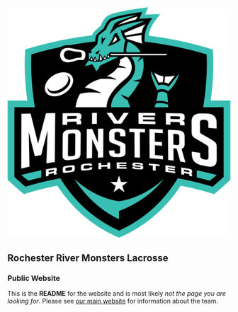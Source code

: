 ![Rochester River Monsters](/src/rivermonsters.png)
## Rochester River Monsters Lacrosse
### Public Website

This is the **README** for the website and is most likely *not the page you are looking for*. Please see [our main website](https://www.rochesterrivermonsters.com) for information about the team.
